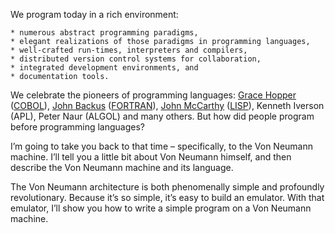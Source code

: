 We program today in a rich environment:

    * numerous abstract programming paradigms,
    * elegant realizations of those paradigms in programming languages,
    * well-crafted run-times, interpreters and compilers,
    * distributed version control systems for collaboration,
    * integrated development environments, and
    * documentation tools.

We celebrate the pioneers of programming languages: [Grace Hopper](https://en.wikipedia.org/wiki/Grace_Hopper) ([COBOL](https://en.wikipedia.org/wiki/COBOL)), [John Backus](https://en.wikipedia.org/wiki/John_Backus) ([FORTRAN](https://en.wikipedia.org/wiki/Fortran)), [John McCarthy](https://en.wikipedia.org/wiki/John_McCarthy_(computer_scientist)) ([LISP](https://en.wikipedia.org/wiki/Lisp_(programming_language))), Kenneth Iverson (APL), Peter Naur (ALGOL) and many others. But how did people program before programming languages?

I’m going to take you back to that time – specifically, to the Von Neumann machine. I’ll tell you a little bit about Von Neumann himself, and then describe the Von Neumann machine and its language.

The Von Neumann architecture is both phenomenally simple and profoundly revolutionary. Because it’s so simple, it’s easy to build an emulator. With that emulator, I’ll show you how to write a simple program on a Von Neumann machine.

